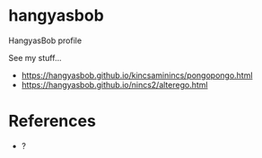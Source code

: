# hangyasbob
HangyasBob profile

See my stuff...
- https://hangyasbob.github.io/kincsaminincs/pongopongo.html
- https://hangyasbob.github.io/nincs2/alterego.html

# References
- ?
